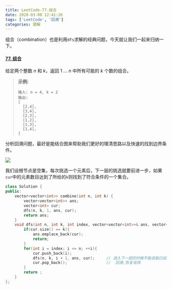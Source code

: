 ```yaml
---
title: LeetCode-77.组合
date: 2020-03-08 12:41:26
tags: ['LeetCode', '回溯']
categories: 题解
---
```


组合（combination）也是利用`dfs`求解的经典问题，今天就让我们一起来归纳一下。

<!--more-->

#### [77. 组合](https://leetcode-cn.com/problems/combinations/)

给定两个整数 *n* 和 *k*，返回 1 ... *n* 中所有可能的 *k* 个数的组合。

> **示例:**
>
> ```
> 输入: n = 4, k = 2
> 输出:
> [
>   [2,4],
>   [3,4],
>   [2,3],
>   [1,2],
>   [1,3],
>   [1,4],
> ]
> ```

分析回溯问题，最好是能结合图来帮助我们更好的理清思路以及快速的找到边界条件。

![](https://wooyooyoo-photo.oss-cn-hangzhou.aliyuncs.com/blog/2020/03/Snipaste_2020-03-08_12-48-37.png)

我们设根节点是空集，每次挑选一个元素后，下一层的挑选就要前进一步，如果`cur`中的元素数目达到了所给的`k`则找到了符合条件的一个集合。

```C++
class Solution {
public:
    vector<vector<int>> combine(int n, int k) {
        vector<vector<int>> ans;
        vector<int> cur;
        dfs(n, k, 1, ans, cur);
        return ans;
    }
    void dfs(int n, int k, int index, vector<vector<int>>& ans, vector<int>& cur){
        if(cur.size() == k){                
            ans.emplace_back(cur);
            return;
        }
        for(int i = index; i <= n; ++i){
            cur.push_back(i); 
            dfs(n, k, i + 1, ans, cur);     // 进入下一层的时候不能选取已经选过的元素所以要i+1
            cur.pop_back();                 //  回溯,恢复现场
        }
        return ;
    }
};
```

